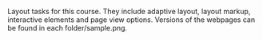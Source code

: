 Layout tasks for this course. They include adaptive layout, layout markup, interactive elements and page view options. Versions of the webpages can be found in each folder/sample.png.
